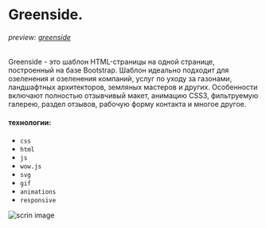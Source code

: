 # Greenside. 
###### preview: [greenside](https://volitilov.github.io/works/greenside/index.html)

Greenside - это шаблон HTML-страницы на одной странице, построенный на базе Bootstrap. Шаблон идеально подходит для озеленения и озеленения компаний, услуг по уходу за газонами, ландшафтных архитекторов, земляных мастеров и других. Особенности включают полностью отзывчивый макет, анимацию CSS3, фильтруемую галерею, раздел отзывов, рабочую форму контакта и многое другое.


#### технологии:

* `css` 
* `html` 
* `js` 
* `wow.js` 
* `svg` 
* `gif` 
* `animations` 
* `responsive`

![scrin image](https://volitilov.github.io/works/greenside/img/greenside_s.png)
